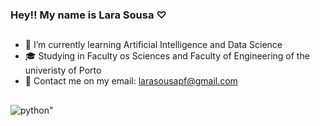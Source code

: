 ### Hey!! My name is Lara Sousa ♡
##
- 🤖 I’m currently learning Artificial Intelligence and Data Science
- 🎓 Studying in Faculty os Sciences and Faculty of Engineering of the univeristy of Porto 
- 📩 Contact me on my email: larasousapf@gmail.com

##
![python](https://github.com/LaraSousa34/LaraSousa34/assets/125885276/9910eab1-53bc-4638-9d19-8579e999b3b9)"
<div>
  <a href="![python](https://github.com/LaraSousa34/LaraSousa34/assets/125885276/9910eab1-53bc-4638-9d19-8579e999b3b9)"> </a>
</div>


